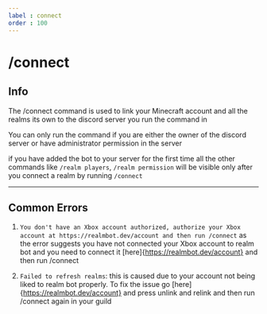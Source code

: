```yaml
---
label : connect 
order : 100 
---
```


# /connect 

## Info
 The /connect command is used to link your Minecraft account and all the realms its own to the discord server you run the command in
 
 You can only run the command if you are either the owner of the discord server or have administrator permission in the server
 
 if you have added the bot to your server for the first time all the other commands like `/realm players`, `/realm permission` will be visible only after you connect a realm by running `/connect` 
 
 ---
 
 ## Common Errors 
 1. `You don't have an Xbox account authorized, authorize your Xbox account at https://realmbot.dev/account and then run /connect` as the error suggests you have not connected your Xbox account to realm bot and you need to connect it [here]{https://realmbot.dev/account} and then run /connect 
 
 2. `Failed to refresh realms`: this is caused due to your account not being liked to realm bot properly. To fix the issue go [here]{https://realmbot.dev/account} and press unlink and relink and then run /connect again in your guild 
